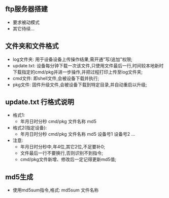 ## ftp服务器搭建
* 要求被动模式
* 其它待续...

## 文件夹和文件格式

* log文件夹: 用于设备设备上传操作结果,需开通"写/追加"权限;
* update.txt: 设备每分钟下载一次该文件,只使用文件最后一行,时间较本地新时下载指定的cmd/pkg并进一步操作,并把过程打印上传至log文件夹;
* cmd文件: 即shell文件,会被设备下载并执行;
* pkg文件: 固件升级文件,会被设备下载到特定目录,并自动重启以升级;

## update.txt 行格式说明

* 格式1:
  * 年月日时分秒 cmd/pkg 文件名称 md5
* 格式2(指定设备):
  * 年月日时分秒 cmd/pkg 文件名称 md5 设备号1 设备号2 ...
* 注意:
  * 年月日时分秒中,年4位,其它2位,不足要补0;
  * 文件最后一行不要换行,否则识别不到指令;
  * cmd/pkg文件新增、修改后一定记得更新md5值;

## md5生成

* 使用md5sum指令,格式: md5sum 文件名称

